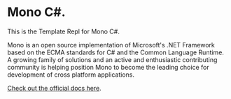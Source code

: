# Mono C#.

This is the Template Repl for Mono C#.

Mono is an open source implementation of Microsoft's .NET Framework based on the ECMA standards for C# and the Common Language Runtime. A growing family of solutions and an active and enthusiastic contributing community is helping position Mono to become the leading choice for development of cross platform applications.

[Check out the official docs here](https://www.mono-project.com/).
